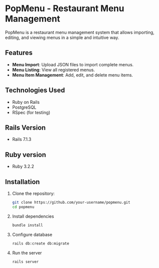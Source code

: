 # PopMenu - Restaurant Menu Management

PopMenu is a restaurant menu management system that allows importing, editing, and viewing menus in a simple and intuitive way.

## Features

- **Menu Import**: Upload JSON files to import complete menus.
- **Menu Listing**: View all registered menus.
- **Menu Item Management**: Add, edit, and delete menu items.

## Technologies Used

- Ruby on Rails
- PostgreSQL
- RSpec (for testing)

## Rails Version

- Rails 7.1.3

## Ruby version

- Ruby 3.2.2

## Installation

1. Clone the repository:
   ```bash
   git clone https://github.com/your-username/popmenu.git
   cd popmenu
2. Install dependencies
   ```bash
   bundle install
3. Configure database
   ```bash
   rails db:create db:migrate
4. Run the server
   ```bash
   rails server
